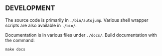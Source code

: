 ## DEVELOPMENT

The source code is primarily in `./bin/autojump`. Various shell wrapper scripts
are also available in `./bin/`.

Documentation is in various files under `./docs/`. Build documentation with the
command:

    make docs
